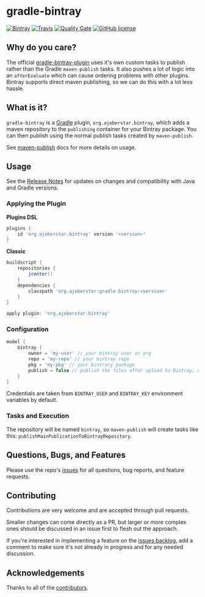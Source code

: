 # gradle-bintray

[![Bintray](https://api.bintray.com/packages/ajoberstar/maven/gradle-bintray/images/download.svg)](https://bintray.com/ajoberstar/maven/gradle-bintray/_latestVersion)
[![Travis](https://img.shields.io/travis/ajoberstar/gradle-bintray.svg?style=flat-square)](https://travis-ci.org/ajoberstar/gradle-bintray)
[![Quality Gate](https://sonarqube.ajoberstar.com/api/badges/gate?key=org.ajoberstar:gradle-bintray)](https://sonarqube.ajoberstar.com/dashboard/index/org.ajoberstar:gradle-bintray)
[![GitHub license](https://img.shields.io/github/license/ajoberstar/gradle-bintray.svg?style=flat-square)](https://github.com/ajoberstar/gradle-bintray/blob/master/LICENSE)

## Why do you care?

The official [gradle-bintray-plugin](https://github.com/bintray/gradle-bintray-plugin) uses it's own custom tasks to publish rather than the Gradle `maven-publish` tasks. It also pushes a lot of logic into an `afterEvaluate` which can cause ordering problems with other plugins. Bintray supports direct maven publishing, so we can do this with a lot less hassle.

## What is it?

`gradle-bintray` is a [Gradle](http://gradle.org) plugin, `org.ajoberstar.bintray`, which adds a maven repository to the `publishing` container for your Bintray package. You can then publish using the normal publish tasks created by `maven-publish`.

See [maven-publish](https://docs.gradle.org/current/userguide/publishing_maven.html) docs for more details on usage.

## Usage

See the [Release Notes](https://github.com/ajoberstar/gradle-bintray/releases) for updates on
changes and compatibility with Java and Gradle versions.

### Applying the Plugin

**Plugins DSL**

```groovy
plugins {
    id 'org.ajoberstar.bintray' version '<version>'
}
```

**Classic**

```groovy
buildscript {
    repositories {
        jcenter()
    }
    dependencies {
        classpath 'org.ajoberstar:gradle-bintray:<version>'
    }
}

apply plugin: 'org.ajoberstar.bintray'
```

### Configuration

```groovy
model {
    bintray {
        owner = 'my-user' // your bintray user or org
        repo = 'my-repo' // your bintray repo
        pkg = 'my-pkg' // your bintrary package
        publish = false // publish the files after upload to Bintray, defaults true
    }
}
```

Credentials are taken from `BINTRAY_USER` and `BINTRAY_KEY` environment variables by default.

### Tasks and Execution

The repository will be named `bintray`, so `maven-publish` will create tasks like this: `publishMainPublicationToBintrayRepository`.

## Questions, Bugs, and Features

Please use the repo's [issues](https://github.com/ajoberstar/gradle-bintray/issues)
for all questions, bug reports, and feature requests.

## Contributing

Contributions are very welcome and are accepted through pull requests.

Smaller changes can come directly as a PR, but larger or more complex
ones should be discussed in an issue first to flesh out the approach.

If you're interested in implementing a feature on the
[issues backlog](https://github.com/ajoberstar/gradle-bintray/issues), add a comment
to make sure it's not already in progress and for any needed discussion.

## Acknowledgements

Thanks to all of the [contributors](https://github.com/ajoberstar/gradle-bintray/graphs/contributors).
